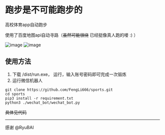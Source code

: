 # 跑步是不可能跑步的
高校体育app自动跑步

使用了百度地图api自动寻路（~~虽然可能很绕~~ 已经挺像真人跑的喽 :) ）

![image](https://user-images.githubusercontent.com/19814411/47288132-51d85200-d627-11e8-8629-58500607e29b.png)
![image](https://user-images.githubusercontent.com/19814411/47573220-55ddda00-d96f-11e8-85e6-5db1e790ed33.png)


## 使用方法

1. 下载 /dist/run.exe， 运行，输入账号密码即可完成一次锻炼
2. 运行微信机器人
```
git clone https://github.com/FengLi666/sports.git
cd sports
pip3 install -r requirement.txt
python3 ./wechat_bot/wechat_bot.py
```
~~具体见代码~~

---

感谢 @RyuBAI 
